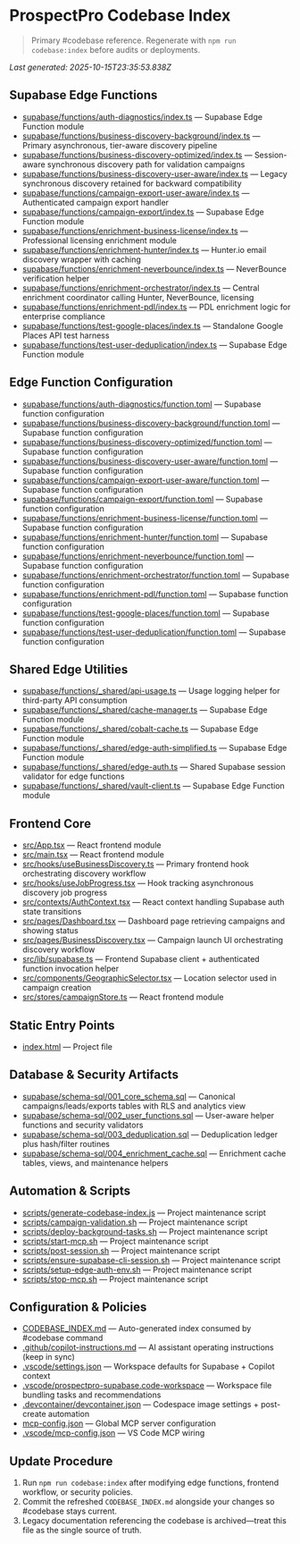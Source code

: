 # ProspectPro Codebase Index

> Primary #codebase reference. Regenerate with `npm run codebase:index` before audits or deployments.

_Last generated: 2025-10-15T23:35:53.838Z_

## Supabase Edge Functions

- [supabase/functions/auth-diagnostics/index.ts](supabase/functions/auth-diagnostics/index.ts) — Supabase Edge Function module
- [supabase/functions/business-discovery-background/index.ts](supabase/functions/business-discovery-background/index.ts) — Primary asynchronous, tier-aware discovery pipeline
- [supabase/functions/business-discovery-optimized/index.ts](supabase/functions/business-discovery-optimized/index.ts) — Session-aware synchronous discovery path for validation campaigns
- [supabase/functions/business-discovery-user-aware/index.ts](supabase/functions/business-discovery-user-aware/index.ts) — Legacy synchronous discovery retained for backward compatibility
- [supabase/functions/campaign-export-user-aware/index.ts](supabase/functions/campaign-export-user-aware/index.ts) — Authenticated campaign export handler
- [supabase/functions/campaign-export/index.ts](supabase/functions/campaign-export/index.ts) — Supabase Edge Function module
- [supabase/functions/enrichment-business-license/index.ts](supabase/functions/enrichment-business-license/index.ts) — Professional licensing enrichment module
- [supabase/functions/enrichment-hunter/index.ts](supabase/functions/enrichment-hunter/index.ts) — Hunter.io email discovery wrapper with caching
- [supabase/functions/enrichment-neverbounce/index.ts](supabase/functions/enrichment-neverbounce/index.ts) — NeverBounce verification helper
- [supabase/functions/enrichment-orchestrator/index.ts](supabase/functions/enrichment-orchestrator/index.ts) — Central enrichment coordinator calling Hunter, NeverBounce, licensing
- [supabase/functions/enrichment-pdl/index.ts](supabase/functions/enrichment-pdl/index.ts) — PDL enrichment logic for enterprise compliance
- [supabase/functions/test-google-places/index.ts](supabase/functions/test-google-places/index.ts) — Standalone Google Places API test harness
- [supabase/functions/test-user-deduplication/index.ts](supabase/functions/test-user-deduplication/index.ts) — Supabase Edge Function module

## Edge Function Configuration

- [supabase/functions/auth-diagnostics/function.toml](supabase/functions/auth-diagnostics/function.toml) — Supabase function configuration
- [supabase/functions/business-discovery-background/function.toml](supabase/functions/business-discovery-background/function.toml) — Supabase function configuration
- [supabase/functions/business-discovery-optimized/function.toml](supabase/functions/business-discovery-optimized/function.toml) — Supabase function configuration
- [supabase/functions/business-discovery-user-aware/function.toml](supabase/functions/business-discovery-user-aware/function.toml) — Supabase function configuration
- [supabase/functions/campaign-export-user-aware/function.toml](supabase/functions/campaign-export-user-aware/function.toml) — Supabase function configuration
- [supabase/functions/campaign-export/function.toml](supabase/functions/campaign-export/function.toml) — Supabase function configuration
- [supabase/functions/enrichment-business-license/function.toml](supabase/functions/enrichment-business-license/function.toml) — Supabase function configuration
- [supabase/functions/enrichment-hunter/function.toml](supabase/functions/enrichment-hunter/function.toml) — Supabase function configuration
- [supabase/functions/enrichment-neverbounce/function.toml](supabase/functions/enrichment-neverbounce/function.toml) — Supabase function configuration
- [supabase/functions/enrichment-orchestrator/function.toml](supabase/functions/enrichment-orchestrator/function.toml) — Supabase function configuration
- [supabase/functions/enrichment-pdl/function.toml](supabase/functions/enrichment-pdl/function.toml) — Supabase function configuration
- [supabase/functions/test-google-places/function.toml](supabase/functions/test-google-places/function.toml) — Supabase function configuration
- [supabase/functions/test-user-deduplication/function.toml](supabase/functions/test-user-deduplication/function.toml) — Supabase function configuration

## Shared Edge Utilities

- [supabase/functions/_shared/api-usage.ts](supabase/functions/_shared/api-usage.ts) — Usage logging helper for third-party API consumption
- [supabase/functions/_shared/cache-manager.ts](supabase/functions/_shared/cache-manager.ts) — Supabase Edge Function module
- [supabase/functions/_shared/cobalt-cache.ts](supabase/functions/_shared/cobalt-cache.ts) — Supabase Edge Function module
- [supabase/functions/_shared/edge-auth-simplified.ts](supabase/functions/_shared/edge-auth-simplified.ts) — Supabase Edge Function module
- [supabase/functions/_shared/edge-auth.ts](supabase/functions/_shared/edge-auth.ts) — Shared Supabase session validator for edge functions
- [supabase/functions/_shared/vault-client.ts](supabase/functions/_shared/vault-client.ts) — Supabase Edge Function module

## Frontend Core

- [src/App.tsx](src/App.tsx) — React frontend module
- [src/main.tsx](src/main.tsx) — React frontend module
- [src/hooks/useBusinessDiscovery.ts](src/hooks/useBusinessDiscovery.ts) — Primary frontend hook orchestrating discovery workflow
- [src/hooks/useJobProgress.tsx](src/hooks/useJobProgress.tsx) — Hook tracking asynchronous discovery job progress
- [src/contexts/AuthContext.tsx](src/contexts/AuthContext.tsx) — React context handling Supabase auth state transitions
- [src/pages/Dashboard.tsx](src/pages/Dashboard.tsx) — Dashboard page retrieving campaigns and showing status
- [src/pages/BusinessDiscovery.tsx](src/pages/BusinessDiscovery.tsx) — Campaign launch UI orchestrating discovery workflow
- [src/lib/supabase.ts](src/lib/supabase.ts) — Frontend Supabase client + authenticated function invocation helper
- [src/components/GeographicSelector.tsx](src/components/GeographicSelector.tsx) — Location selector used in campaign creation
- [src/stores/campaignStore.ts](src/stores/campaignStore.ts) — React frontend module

## Static Entry Points

- [index.html](index.html) — Project file

## Database & Security Artifacts

- [supabase/schema-sql/001_core_schema.sql](supabase/schema-sql/001_core_schema.sql) — Canonical campaigns/leads/exports tables with RLS and analytics view
- [supabase/schema-sql/002_user_functions.sql](supabase/schema-sql/002_user_functions.sql) — User-aware helper functions and security validators
- [supabase/schema-sql/003_deduplication.sql](supabase/schema-sql/003_deduplication.sql) — Deduplication ledger plus hash/filter routines
- [supabase/schema-sql/004_enrichment_cache.sql](supabase/schema-sql/004_enrichment_cache.sql) — Enrichment cache tables, views, and maintenance helpers

## Automation & Scripts

- [scripts/generate-codebase-index.js](scripts/generate-codebase-index.js) — Project maintenance script
- [scripts/campaign-validation.sh](scripts/campaign-validation.sh) — Project maintenance script
- [scripts/deploy-background-tasks.sh](scripts/deploy-background-tasks.sh) — Project maintenance script
- [scripts/start-mcp.sh](scripts/start-mcp.sh) — Project maintenance script
- [scripts/post-session.sh](scripts/post-session.sh) — Project maintenance script
- [scripts/ensure-supabase-cli-session.sh](scripts/ensure-supabase-cli-session.sh) — Project maintenance script
- [scripts/setup-edge-auth-env.sh](scripts/setup-edge-auth-env.sh) — Project maintenance script
- [scripts/stop-mcp.sh](scripts/stop-mcp.sh) — Project maintenance script

## Configuration & Policies

- [CODEBASE_INDEX.md](CODEBASE_INDEX.md) — Auto-generated index consumed by #codebase command
- [.github/copilot-instructions.md](.github/copilot-instructions.md) — AI assistant operating instructions (keep in sync)
- [.vscode/settings.json](.vscode/settings.json) — Workspace defaults for Supabase + Copilot context
- [.vscode/prospectpro-supabase.code-workspace](.vscode/prospectpro-supabase.code-workspace) — Workspace file bundling tasks and recommendations
- [.devcontainer/devcontainer.json](.devcontainer/devcontainer.json) — Codespace image settings + post-create automation
- [mcp-config.json](mcp-config.json) — Global MCP server configuration
- [.vscode/mcp-config.json](.vscode/mcp-config.json) — VS Code MCP wiring

## Update Procedure

1. Run `npm run codebase:index` after modifying edge functions, frontend workflow, or security policies.
2. Commit the refreshed `CODEBASE_INDEX.md` alongside your changes so #codebase stays current.
3. Legacy documentation referencing the codebase is archived—treat this file as the single source of truth.

